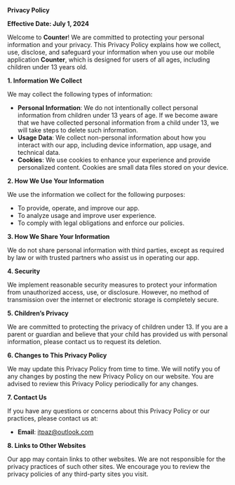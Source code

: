 **Privacy Policy**

**Effective Date: July 1, 2024**

Welcome to **Counter**! We are committed to protecting your personal information and your privacy. This Privacy Policy explains how we collect, use, disclose, and safeguard your information when you use our mobile application **Counter**, which is designed for users of all ages, including children under 13 years old.

**1. Information We Collect**

We may collect the following types of information:

- **Personal Information**: We do not intentionally collect personal information from children under 13 years of age. If we become aware that we have collected personal information from a child under 13, we will take steps to delete such information.
- **Usage Data**: We collect non-personal information about how you interact with our app, including device information, app usage, and technical data.
- **Cookies**: We use cookies to enhance your experience and provide personalized content. Cookies are small data files stored on your device.

**2. How We Use Your Information**

We use the information we collect for the following purposes:

- To provide, operate, and improve our app.
- To analyze usage and improve user experience.
- To comply with legal obligations and enforce our policies.

**3. How We Share Your Information**

We do not share personal information with third parties, except as required by law or with trusted partners who assist us in operating our app.

**4. Security**

We implement reasonable security measures to protect your information from unauthorized access, use, or disclosure. However, no method of transmission over the internet or electronic storage is completely secure.

**5. Children’s Privacy**

We are committed to protecting the privacy of children under 13. If you are a parent or guardian and believe that your child has provided us with personal information, please contact us to request its deletion.

**6. Changes to This Privacy Policy**

We may update this Privacy Policy from time to time. We will notify you of any changes by posting the new Privacy Policy on our website. You are advised to review this Privacy Policy periodically for any changes.

**7. Contact Us**

If you have any questions or concerns about this Privacy Policy or our practices, please contact us at:

- **Email**: itpaz@outlook.com

**8. Links to Other Websites**

Our app may contain links to other websites. We are not responsible for the privacy practices of such other sites. We encourage you to review the privacy policies of any third-party sites you visit.